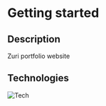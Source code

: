 # Getting started

## Description

Zuri portfolio website

## Technologies


![Tech](https://img.shields.io/badge/Nodejs-34562l?style=for-the-badge&logo=Node.js&logoColor=white)